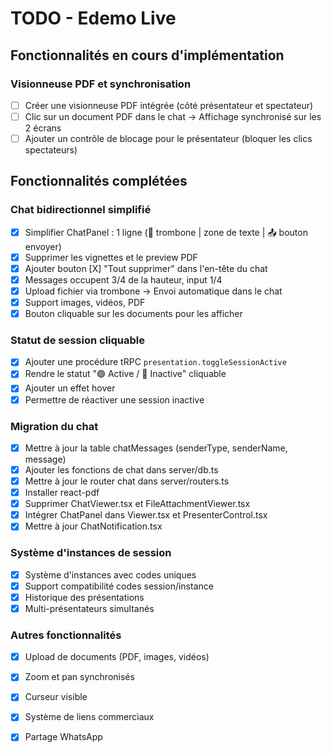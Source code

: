 # TODO - Edemo Live

## Fonctionnalités en cours d'implémentation

### Visionneuse PDF et synchronisation
- [ ] Créer une visionneuse PDF intégrée (côté présentateur et spectateur)
- [ ] Clic sur un document PDF dans le chat → Affichage synchronisé sur les 2 écrans
- [ ] Ajouter un contrôle de blocage pour le présentateur (bloquer les clics spectateurs)

## Fonctionnalités complétées

### Chat bidirectionnel simplifié
- [x] Simplifier ChatPanel : 1 ligne (📎 trombone | zone de texte | 📤 bouton envoyer)
- [x] Supprimer les vignettes et le preview PDF
- [x] Ajouter bouton [X] "Tout supprimer" dans l'en-tête du chat
- [x] Messages occupent 3/4 de la hauteur, input 1/4
- [x] Upload fichier via trombone → Envoi automatique dans le chat
- [x] Support images, vidéos, PDF
- [x] Bouton cliquable sur les documents pour les afficher

### Statut de session cliquable
- [x] Ajouter une procédure tRPC `presentation.toggleSessionActive`
- [x] Rendre le statut "🟢 Active / 🔴 Inactive" cliquable
- [x] Ajouter un effet hover
- [x] Permettre de réactiver une session inactive

### Migration du chat
- [x] Mettre à jour la table chatMessages (senderType, senderName, message)
- [x] Ajouter les fonctions de chat dans server/db.ts
- [x] Mettre à jour le router chat dans server/routers.ts
- [x] Installer react-pdf
- [x] Supprimer ChatViewer.tsx et FileAttachmentViewer.tsx
- [x] Intégrer ChatPanel dans Viewer.tsx et PresenterControl.tsx
- [x] Mettre à jour ChatNotification.tsx

### Système d'instances de session
- [x] Système d'instances avec codes uniques
- [x] Support compatibilité codes session/instance
- [x] Historique des présentations
- [x] Multi-présentateurs simultanés

### Autres fonctionnalités
- [x] Upload de documents (PDF, images, vidéos)
- [x] Zoom et pan synchronisés
- [x] Curseur visible
- [x] Système de liens commerciaux
- [x] Partage WhatsApp

